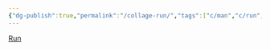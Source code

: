 ```yaml
---
{"dg-publish":true,"permalink":"/collage-run/","tags":["c/man","c/run","c/abstract","c/purple"],"created":"2024-01-03T17:29:40.127-05:00","updated":"2024-01-03T17:30:07.407-05:00"}
---
```



[Run](https://www.instagram.com/p/CR6x472qQTG/)
